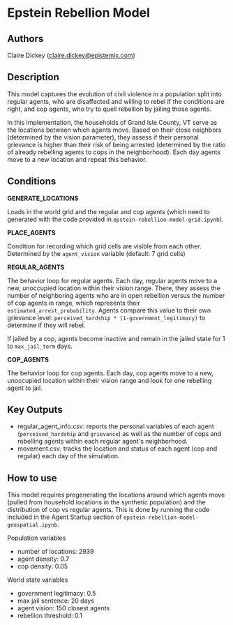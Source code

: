 # Epstein Rebellion Model

## Authors

Claire Dickey (claire.dickey@epistemix.com)

## Description

This model captures the evolution of civil violence in a population split into regular agents, who are disaffected and willing to rebel if the conditions are right, and cop agents, who try to quell rebellion by jailing those agents.

In this implementation, the households of Grand Isle County, VT serve as the locations between which agents move. Based on their close neighbors (determined by the vision parameter), they assess if their personal grievance is higher than their risk of being arrested (determined by the ratio of already rebelling agents to cops in the neighborhood). Each day agents move to a new location and repeat this behavior. 

## Conditions

**GENERATE_LOCATIONS**

Loads in the world grid and the regular and cop agents (which need to generated with the code provided in `epstein-rebellion-model-grid.ipynb`).

**PLACE_AGENTS**

Condition for recording which grid cells are visible from each other. Determined by the `agent_vision` variable (default: 7 grid cells)

**REGULAR_AGENTS**

The behavior loop for regular agents. Each day, regular agents move to a new, unoccupied location within their vision range. There, they assess the number of neighboring agents who are in open rebellion versus the number of cop agents in range, which represents their `estimated_arrest_probability`. Agents compare this value to their own grievance level: `perceived_hardship * (1-government_legitimacy)` to determine if they will rebel.

If jailed by a cop, agents become inactive and remain in the jailed state for 1 to `max_jail_term` days.

**COP_AGENTS**

The behavior loop for cop agents. Each day, cop agents move to a new, unoccupied location within their vision range and look for one rebelling agent to jail.


## Key Outputs

- regular_agent_info.csv: reports the personal variables of each agent (`perceived_hardship` and `grievance`) as well as the number of cops and rebelling agents within each regular agent's neighborhood.
- movement.csv: tracks the location and status of each agent (cop and regular) each day of the simulation.

## How to use

This model requires pregenerating the locations around which agents move (pulled from household locations in the synthetic population) and the distribution of cop vs regular agents. This is done by running the code included in the Agent Startup section of `epstein-rebellion-model-geospatial.ipynb`.

Population variables
- number of locations: 2939
- agent density: 0.7
- cop density: 0.05

World state variables
- government legitimacy: 0.5
- max jail sentence: 20 days
- agent vision: 150 closest agents
- rebellion threshold: 0.1